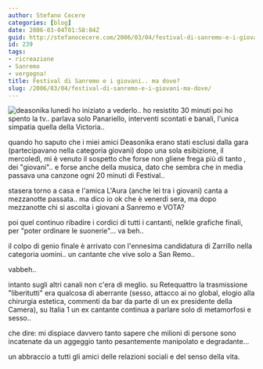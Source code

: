 ```yaml
---
author: Stefano Cecere
categories: [blog]
date: 2006-03-04T01:58:04Z
guid: http://stefanocecere.com/2006/03/04/festival-di-sanremo-e-i-giovani-ma-dove/
id: 239
tags:
- ricreazione
- Sanremo
- vergogna!
title: Festival di Sanremo e i giovani.. ma dove?
slug: /2006/03/04/festival-di-sanremo-e-i-giovani-ma-dove/
---
```


<img src='/wp-content/deasonika.jpg' alt='deasonika' align='left' />lunedì ho iniziato a vederlo.. ho resistito 30 minuti poi ho spento la tv.. parlava solo Panariello, interventi scontati e banali, l'unica simpatia quella della Victoria..

quando ho saputo che i miei amici Deasonika erano stati esclusi dalla gara (partecipavano nella categoria giovani) dopo una sola esibizione, il mercoledì, mi è venuto il sospetto che forse non gliene frega più di tanto , dei "giovani".. e forse anche della musica, dato che sembra che in media passava una canzone ogni 20 minuti di Festival..

stasera torno a casa e l'amica L'Aura (anche lei tra i giovani) canta a mezzanotte passata.. ma dico io ok che è venerdì sera, ma dopo mezzanotte chi si ascolta i giovani a Sanremo e VOTA?

poi quel continuo ribadire i cordici di tutti i cantanti, nelkle grafiche finali, per "poter ordinare le suonerie"… va beh..

il colpo di genio finale è arrivato con l'ennesima candidatura di Zarrillo nella categoria uomini.. un cantante che vive solo a San Remo..
  
vabbeh..

intanto sugli altri canali non c'era di meglio. su Retequattro la trasmissione "liberitutti" era qualcosa di aberrante (sesso, attacco ai no global, elogio alla chirurgia estetica, commenti da bar da parte di un ex presidente della Camera), su Italia 1 un ex cantante continua a parlare solo di metamorfosi e sesso..

che dire: mi dispiace davvero tanto sapere che milioni di persone sono incatenate da un aggeggio tanto pesantemente manipolato e degradante…

un abbraccio a tutti gli amici delle relazioni sociali e del senso della vita.